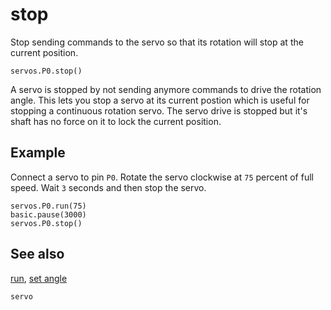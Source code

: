 # stop

Stop sending commands to the servo so that its rotation will stop at the current position.

```sig
servos.P0.stop()
```

A servo is stopped by not sending anymore commands to drive the rotation angle. This lets you stop a servo at its current postion which is useful for stopping a continuous rotation servo. The servo drive is stopped but it's shaft has no force on it to lock the current position.

## Example

Connect a servo to pin `P0`. Rotate the servo clockwise at `75` percent of full speed. Wait `3` seconds and then stop the servo.

```blocks
servos.P0.run(75)
basic.pause(3000)
servos.P0.stop()
```

## See also

[run](/reference/servos/run),
[set angle](/reference/servos/set-angle)

```package
servo
```
